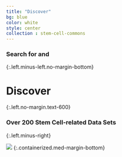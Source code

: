 ```yaml
---
title: "Discover"
bg: blue
color: white
style: center
collection : stem-cell-commons
---
```


### Search for and
{:.left.minus-left.no-margin-bottom}

# Discover
{:.left.no-margin.text-600}

### Over 200 Stem Cell-related Data Sets
{:.left.minus-right}

<img src="{{ 'img/screen-discover.jpg' | relative_url }}" />
{:.containerized.med-margin-bottom}